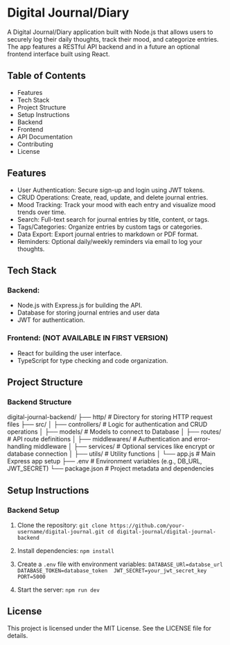 # Digital Journal/Diary

A Digital Journal/Diary application built with Node.js that allows users to securely log their daily thoughts, track their mood, and categorize entries. The app features a RESTful API backend and in a future an optional frontend interface built using React.

## Table of Contents
- Features
- Tech Stack
- Project Structure
- Setup Instructions
- Backend
- Frontend
- API Documentation
- Contributing
- License

## Features
- User Authentication: Secure sign-up and login using JWT tokens.
- CRUD Operations: Create, read, update, and delete journal entries.
- Mood Tracking: Track your mood with each entry and visualize mood trends over time.
- Search: Full-text search for journal entries by title, content, or tags.
- Tags/Categories: Organize entries by custom tags or categories.
- Data Export: Export journal entries to markdown or PDF format.
- Reminders: Optional daily/weekly reminders via email to log your thoughts.


## Tech Stack

### Backend:
- Node.js with Express.js for building the API.
- Database for storing journal entries and user data
- JWT for authentication.

### Frontend: (NOT AVAILABLE IN FIRST VERSION)
- React for building the user interface.
- TypeScript for type checking and code organization.

## Project Structure

### Backend Structure
digital-journal-backend/
├── http/               # Directory for storing HTTP request files
├── src/
│   ├── controllers/    # Logic for authentication and CRUD operations
│   ├── models/         # Models to connect to Database
│   ├── routes/         # API route definitions
│   ├── middlewares/    # Authentication and error-handling middleware
│   ├── services/       # Optional services like encrypt or database connection
│   ├── utils/          # Utility functions
│   └── app.js          # Main Express app setup
├── .env                # Environment variables (e.g., DB_URL, JWT_SECRET)
└── package.json        # Project metadata and dependencies

## Setup Instructions

### Backend Setup

1. Clone the repository:
`
git clone https://github.com/your-username/digital-journal.git
cd digital-journal/digital-journal-backend
`

2. Install dependencies:
`
npm install
`
3. Create a `.env` file with environment variables:
`
DATABASE_URl=databse_url
DATABASE_TOKEN=database_token 
JWT_SECRET=your_jwt_secret_key
PORT=5000
`

4. Start the server:
`npm run dev`

## License
This project is licensed under the MIT License. See the LICENSE file for details.
